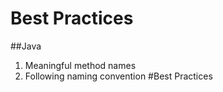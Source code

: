 Best Practices
=============

##Java

1. Meaningful method names
2. Following naming convention
#Best Practices


